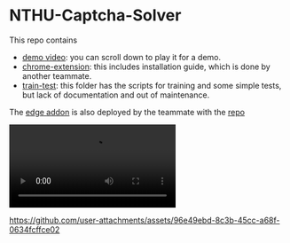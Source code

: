 # NTHU-Captcha-Solver
This repo contains
- [demo video](demo.mp4): you can scroll down to play it for a demo.
- [chrome-extension](chrome-extension): this includes installation guide, which is done by another teammate.
- [train-test](train-test): this folder has the scripts for training and some simple tests, but lack of documentation and out of maintenance.

The [edge addon](https://microsoftedge.microsoft.com/addons/detail/nthu-captcha-solver/hdjbffgpfgfpmgfoidmfmfhfegipggbl?city=Merrifield) is also deployed by the teammate with the [repo](https://github.com/yakode/heroku-captcha-server.git)

<video src="demo.mp4" controls ></video>

https://github.com/user-attachments/assets/96e49ebd-8c3b-45cc-a68f-0634fcffce02
